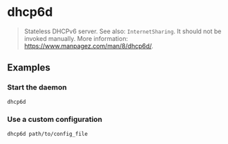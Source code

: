 # dhcp6d

> Stateless DHCPv6 server. See also: `InternetSharing`. It should not be invoked manually. More information: <https://www.manpagez.com/man/8/dhcp6d/>.

## Examples

### Start the daemon

```bash
dhcp6d
```

### Use a custom configuration

```bash
dhcp6d path/to/config_file
```
